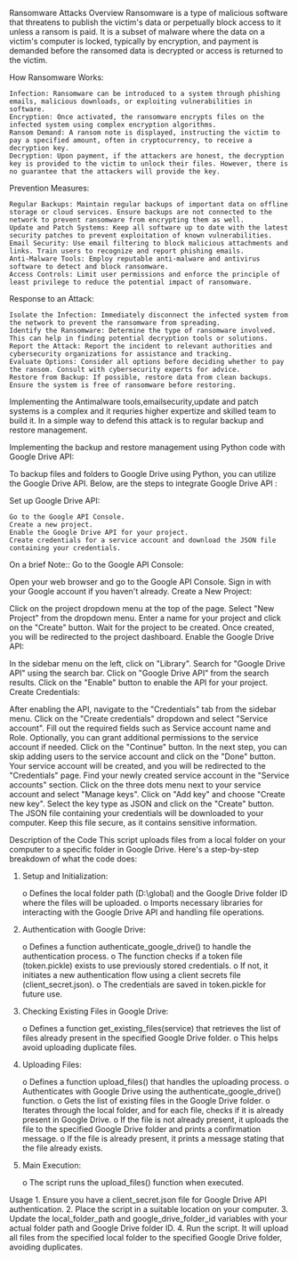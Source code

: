 Ransomware Attacks
Overview
Ransomware is a type of malicious software that threatens to publish the victim's data or perpetually block access to it unless a ransom is paid. It is a subset of malware where the data on a victim's computer is locked, typically by encryption, and payment is demanded before the ransomed data is decrypted or access is returned to the victim.

How Ransomware Works:

    Infection: Ransomware can be introduced to a system through phishing emails, malicious downloads, or exploiting vulnerabilities in software.
    Encryption: Once activated, the ransomware encrypts files on the infected system using complex encryption algorithms.
    Ransom Demand: A ransom note is displayed, instructing the victim to pay a specified amount, often in cryptocurrency, to receive a decryption key.
    Decryption: Upon payment, if the attackers are honest, the decryption key is provided to the victim to unlock their files. However, there is no guarantee that the attackers will provide the key.

    
Prevention Measures:

    Regular Backups: Maintain regular backups of important data on offline storage or cloud services. Ensure backups are not connected to the network to prevent ransomware from encrypting them as well.
    Update and Patch Systems: Keep all software up to date with the latest security patches to prevent exploitation of known vulnerabilities.
    Email Security: Use email filtering to block malicious attachments and links. Train users to recognize and report phishing emails.
    Anti-Malware Tools: Employ reputable anti-malware and antivirus software to detect and block ransomware.
    Access Controls: Limit user permissions and enforce the principle of least privilege to reduce the potential impact of ransomware.

    
Response to an Attack:

    Isolate the Infection: Immediately disconnect the infected system from the network to prevent the ransomware from spreading.
    Identify the Ransomware: Determine the type of ransomware involved. This can help in finding potential decryption tools or solutions.
    Report the Attack: Report the incident to relevant authorities and cybersecurity organizations for assistance and tracking.
    Evaluate Options: Consider all options before deciding whether to pay the ransom. Consult with cybersecurity experts for advice.
    Restore from Backup: If possible, restore data from clean backups. Ensure the system is free of ransomware before restoring.



Implementing the Antimalware tools,emailsecurity,update and patch systems is a complex and it requries higher expertize and skilled team to build it.
In a  simple way to defend this attack is to regular backup and restore management.



Implementing the backup and restore management using Python code with Google Drive API:

To backup files and folders to Google Drive using Python, you can utilize the Google Drive API. Below, are the steps to integrate Google Drive API :

Set up Google Drive API:

    Go to the Google API Console.
    Create a new project.
    Enable the Google Drive API for your project.
    Create credentials for a service account and download the JSON file containing your credentials.

On a brief Note::
Go to the Google API Console:



Open your web browser and go to the Google API Console.
Sign in with your Google account if you haven't already.
Create a New Project:

Click on the project dropdown menu at the top of the page.
Select "New Project" from the dropdown menu.
Enter a name for your project and click on the "Create" button.
Wait for the project to be created. Once created, you will be redirected to the project dashboard.
Enable the Google Drive API:

In the sidebar menu on the left, click on "Library".
Search for "Google Drive API" using the search bar.
Click on "Google Drive API" from the search results.
Click on the "Enable" button to enable the API for your project.
Create Credentials:

After enabling the API, navigate to the "Credentials" tab from the sidebar menu.
Click on the "Create credentials" dropdown and select "Service account".
Fill out the required fields such as Service account name and Role.
Optionally, you can grant additional permissions to the service account if needed.
Click on the "Continue" button.
In the next step, you can skip adding users to the service account and click on the "Done" button.
Your service account will be created, and you will be redirected to the "Credentials" page.
Find your newly created service account in the "Service accounts" section.
Click on the three dots menu next to your service account and select "Manage keys".
Click on "Add key" and choose "Create new key".
Select the key type as JSON and click on the "Create" button.
The JSON file containing your credentials will be downloaded to your computer. Keep this file secure, as it contains sensitive information.







Description of the Code
This script uploads files from a local folder on your computer to a specific folder in Google Drive. Here's a step-by-step breakdown of what the code does:
1.	Setup and Initialization:

    o	Defines the local folder path (D:\\global) and the Google Drive folder ID where the files will be uploaded.
    o	Imports necessary libraries for interacting with the Google Drive API and handling file operations.
3.	Authentication with Google Drive:

    o	Defines a function authenticate_google_drive() to handle the authentication process.
    o	The function checks if a token file (token.pickle) exists to use previously stored credentials.
    o	If not, it initiates a new authentication flow using a client secrets file (client_secret.json).
    o	The credentials are saved in token.pickle for future use.
5.	Checking Existing Files in Google Drive:

    o	Defines a function get_existing_files(service) that retrieves the list of files already present in the specified Google Drive folder.
    o	This helps avoid uploading duplicate files.
7.	Uploading Files:

    o	Defines a function upload_files() that handles the uploading process.
    o	Authenticates with Google Drive using the authenticate_google_drive() function.
    o	Gets the list of existing files in the Google Drive folder.
    o	Iterates through the local folder, and for each file, checks if it is already present in Google Drive.
    o	If the file is not already present, it uploads the file to the specified Google Drive folder and prints a confirmation message.
    o	If the file is already present, it prints a message stating that the file already exists.
9.	Main Execution:
   
    o	The script runs the upload_files() function when executed.



   
Usage
    1.	Ensure you have a client_secret.json file for Google Drive API authentication.
    2.	Place the script in a suitable location on your computer.
    3.	Update the local_folder_path and google_drive_folder_id variables with your actual folder path and Google Drive folder ID.
    4.	Run the script. It will upload all files from the specified local folder to the specified Google Drive folder, avoiding duplicates.



